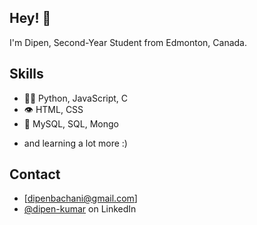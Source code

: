 ## Hey! 👋
I'm Dipen, Second-Year Student from Edmonton, Canada.


## Skills
- 👨‍💻 Python, JavaScript, C
- 👁️ HTML, CSS
- 💽 MySQL, SQL, Mongo
+ and learning a lot more :)

## Contact
- [dipenbachani@gmail.com]
- [@dipen-kumar](www.linkedin.com/in/dipen-kumar) on LinkedIn
